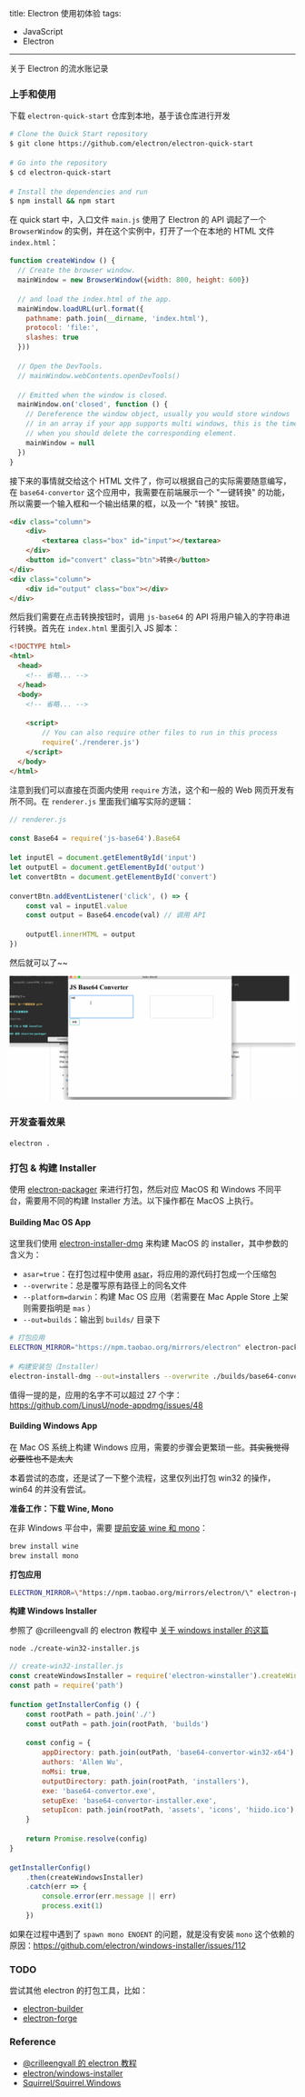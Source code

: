 title: Electron 使用初体验
tags:
- JavaScript
- Electron
---
关于 Electron 的流水账记录
<!--more-->

### 上手和使用

下载 `electron-quick-start` 仓库到本地，基于该仓库进行开发

```sh
# Clone the Quick Start repository
$ git clone https://github.com/electron/electron-quick-start

# Go into the repository
$ cd electron-quick-start

# Install the dependencies and run
$ npm install && npm start
```

在 quick start 中，入口文件 `main.js` 使用了 Electron 的 API 调起了一个 `BrowserWindow` 的实例，并在这个实例中，打开了一个在本地的 HTML 文件 `index.html`：

```js
function createWindow () {
  // Create the browser window.
  mainWindow = new BrowserWindow({width: 800, height: 600})

  // and load the index.html of the app.
  mainWindow.loadURL(url.format({
    pathname: path.join(__dirname, 'index.html'),
    protocol: 'file:',
    slashes: true
  }))

  // Open the DevTools.
  // mainWindow.webContents.openDevTools()

  // Emitted when the window is closed.
  mainWindow.on('closed', function () {
    // Dereference the window object, usually you would store windows
    // in an array if your app supports multi windows, this is the time
    // when you should delete the corresponding element.
    mainWindow = null
  })
}
```

接下来的事情就交给这个 HTML 文件了，你可以根据自己的实际需要随意编写，在 `base64-convertor` 这个应用中，我需要在前端展示一个 "一键转换" 的功能，所以需要一个输入框和一个输出结果的框，以及一个 "转换" 按钮。

```html
<div class="column">
    <div>
        <textarea class="box" id="input"></textarea>
    </div>
    <button id="convert" class="btn">转换</button>
</div>
<div class="column">
    <div id="output" class="box"></div>
</div>
```

然后我们需要在点击转换按钮时，调用 `js-base64` 的 API 将用户输入的字符串进行转换。首先在 `index.html` 里面引入 JS 脚本：

```html
<!DOCTYPE html>
<html>
  <head>
    <!-- 省略... -->
  </head>
  <body>
    <!-- 省略... -->
    
    <script>
        // You can also require other files to run in this process
        require('./renderer.js')
    </script>
  </body>
</html>
```

注意到我们可以直接在页面内使用 `require` 方法，这个和一般的 Web 网页开发有所不同。在 `renderer.js` 里面我们编写实际的逻辑：

```js
// renderer.js

const Base64 = require('js-base64').Base64

let inputEl = document.getElementById('input')
let outputEl = document.getElementById('output')
let convertBtn = document.getElementById('convert')

convertBtn.addEventListener('click', () => {
    const val = inputEl.value
    const output = Base64.encode(val) // 调用 API

    outputEl.innerHTML = output
})
```

然后就可以了~~

![](./electron-demo.gif)

### 开发查看效果

`electron .`

### 打包 & 构建 Installer

使用 [electron-packager](https://github.com/electron-userland/electron-packager) 来进行打包，然后对应 MacOS 和 Windows 不同平台，需要用不同的构建 Installer 方法。以下操作都在 MacOS 上执行。


#### Building Mac OS App

这里我们使用 [electron-installer-dmg](https://github.com/mongodb-js/electron-installer-dmg) 来构建 MacOS 的 installer，其中参数的含义为：

* `asar=true`：在打包过程中使用 [asar](https://github.com/electron/asar)，将应用的源代码打包成一个压缩包
* `--overwrite`：总是覆写原有路径上的同名文件
* `--platform=darwin`：构建 Mac OS 应用（若需要在 Mac Apple Store 上架则需要指明是 `mas` ）
* `--out=builds`：输出到 `builds/` 目录下

```sh
# 打包应用
ELECTRON_MIRROR="https://npm.taobao.org/mirrors/electron" electron-packager . --overwrite --asar=true base64-convertor --platform=darwin --out=builds

# 构建安装包（Installer）
electron-install-dmg --out=installers --overwrite ./builds/base64-convertor-darwin
```

值得一提的是，应用的名字不可以超过 27 个字：https://github.com/LinusU/node-appdmg/issues/48

#### Building Windows App

在 Mac OS 系统上构建 Windows 应用，需要的步骤会更繁琐一些。~~其实我觉得必要性也不是太大~~

本着尝试的态度，还是试了一下整个流程，这里仅列出打包 win32 的操作，win64 的并没有尝试。

**准备工作：下载 Wine, Mono**

在非 Windows 平台中，需要 [提前安装 wine 和 mono](https://github.com/electron/windows-installer/issues/112#issuecomment-229922112)：

```sh
brew install wine
brew install mono
```

**打包应用**

```sh
ELECTRON_MIRROR=\"https://npm.taobao.org/mirrors/electron/\" electron-packager . --overwrite --asar=true base64-convertor --platform=win32 --out=builds
```

**构建 Windows Installer**

参照了 @crilleengvall 的 electron 教程中 [关于 windows installer 的这篇](https://www.christianengvall.se/electron-windows-installer/)

```sh
node ./create-win32-installer.js
```

```js
// create-win32-installer.js
const createWindowsInstaller = require('electron-winstaller').createWindowsInstaller
const path = require('path')

function getInstallerConfig () {
    const rootPath = path.join('./')
    const outPath = path.join(rootPath, 'builds')
    
    const config = { 
        appDirectory: path.join(outPath, 'base64-convertor-win32-x64'),
        authors: 'Allen Wu',
        noMsi: true,
        outputDirectory: path.join(rootPath, 'installers'),
        exe: 'base64-convertor.exe',
        setupExe: 'base64-convertor-installer.exe',
        setupIcon: path.join(rootPath, 'assets', 'icons', 'hiido.ico')
    }

    return Promise.resolve(config)
}

getInstallerConfig()
    .then(createWindowsInstaller)
    .catch(err => {
        console.error(err.message || err)
        process.exit(1)
    })
```

如果在过程中遇到了 `spawn mono ENOENT` 的问题，就是没有安装 `mono` 这个依赖的原因：https://github.com/electron/windows-installer/issues/112

### TODO

尝试其他 electron 的打包工具，比如：

* [electron-builder](https://github.com/electron-userland/electron-builder)
* [electron-forge](https://github.com/electron-userland/electron-forge)

### Reference

* [@crilleengvall 的 electron 教程](https://www.christianengvall.se/electron-packager-tutorial/)
* [electron/windows-installer](https://github.com/electron/windows-installer)
* [Squirrel/Squirrel.Windows](https://github.com/Squirrel/Squirrel.Windows)
